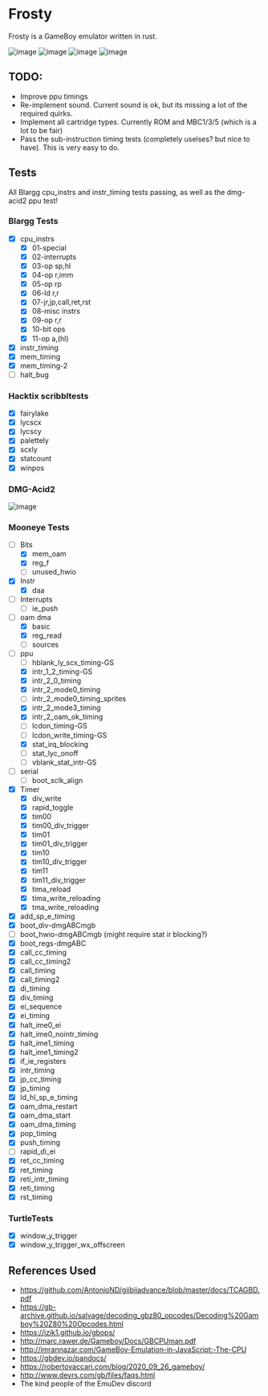 # Frosty

Frosty is a GameBoy emulator written in rust.

![image](https://user-images.githubusercontent.com/16002713/119414812-330f3000-bce8-11eb-9eac-b12482dbc3f2.png)
![image](https://user-images.githubusercontent.com/16002713/119414937-78336200-bce8-11eb-96d3-62a601df39a1.png)
![image](https://user-images.githubusercontent.com/16002713/119415269-2b03c000-bce9-11eb-9185-022d400062cb.png)
![image](https://user-images.githubusercontent.com/16002713/119415428-833ac200-bce9-11eb-9253-2d06c72ff08a.png)


## TODO:
- Improve ppu timings
- Re-implement sound. Current sound is ok, but its missing a lot of the required quirks.
- Implement all cartridge types. Currently ROM and MBC1/3/5  (which is a lot to be fair)
- Pass the sub-instruction timing tests (completely uselses? but nice to have). This is very easy to do.

## Tests
All Blargg cpu_instrs and instr_timing tests passing, as well as the dmg-acid2 ppu test!


### Blargg Tests

- [x] cpu_instrs
    - [x] 01-special
    - [x] 02-interrupts
    - [x] 03-op sp,hl
    - [x] 04-op r,imm
    - [x] 05-op rp
    - [x] 06-ld r,r
    - [x] 07-jr,jp,call,ret,rst
    - [x] 08-misc instrs
    - [x] 09-op r,r
    - [x] 10-bit ops
    - [x] 11-op a,(hl)
- [x] instr_timing
- [x] mem_timing
- [x] mem_timing-2
- [ ] halt_bug

### Hacktix scribbltests
- [x] fairylake
- [x] lycscx
- [x] lycscy
- [x] palettely
- [x] scxly
- [x] statcount 
- [x] winpos

### DMG-Acid2

![image](https://user-images.githubusercontent.com/16002713/117734032-83679780-b1ea-11eb-868f-7b937e2e6cd8.png)

### Mooneye Tests

- [ ] Bits
    - [x] mem_oam
    - [x] reg_f
    - [ ] unused_hwio
- [x] Instr
    - [x] daa
- [ ] Interrupts
    - [ ] ie_push
- [ ] oam dma
    - [x] basic
    - [x] reg_read
    - [ ] sources
- [ ] ppu
    - [ ] hblank_ly_scx_timing-GS
    - [x] intr_1_2_timing-GS
    - [x] intr_2_0_timing
    - [x] intr_2_mode0_timing
    - [ ] intr_2_mode0_timing_sprites
    - [x] intr_2_mode3_timing
    - [x] intr_2_oam_ok_timing
    - [ ] lcdon_timing-GS
    - [ ] lcdon_write_timing-GS
    - [x] stat_irq_blocking
    - [ ] stat_lyc_onoff
    - [ ] vblank_stat_intr-GS

- [ ] serial
    - [ ] boot_sclk_align 
- [x] Timer
    - [x] div_write
    - [x] rapid_toggle
    - [x] tim00
    - [x] tim00_div_trigger
    - [x] tim01
    - [x] tim01_div_trigger
    - [x] tim10
    - [x] tim10_div_trigger
    - [x] tim11
    - [x] tim11_div_trigger
    - [x] tima_reload
    - [x] tima_write_reloading
    - [x] tma_write_reloading
- [x] add_sp_e_timing
- [x] boot_div-dmgABCmgb
- [ ] boot_hwio-dmgABCmgb (might require stat ir blocking?)
- [x] boot_regs-dmgABC
- [x] call_cc_timing
- [x] call_cc_timing2
- [x] call_timing
- [x] call_timing2
- [x] di_timing
- [x] div_timing
- [x] ei_sequence
- [x] ei_timing
- [x] halt_ime0_ei
- [x] halt_ime0_nointr_timing
- [x] halt_ime1_timing
- [x] halt_ime1_timing2
- [x] if_ie_registers
- [x] intr_timing
- [x] jp_cc_timing
- [x] jp_timing
- [x] ld_hl_sp_e_timing
- [x] oam_dma_restart
- [x] oam_dma_start
- [x] oam_dma_timing
- [x] pop_timing
- [x] push_timing
- [ ] rapid_di_ei
- [x] ret_cc_timing
- [x] ret_timing
- [x] reti_intr_timing
- [x] reti_timing
- [x] rst_timing

### TurtleTests

- [x] window_y_trigger
- [x] window_y_trigger_wx_offscreen

## References Used
- https://github.com/AntonioND/giibiiadvance/blob/master/docs/TCAGBD.pdf
- https://gb-archive.github.io/salvage/decoding_gbz80_opcodes/Decoding%20Gamboy%20Z80%20Opcodes.html
- https://izik1.github.io/gbops/
- http://marc.rawer.de/Gameboy/Docs/GBCPUman.pdf
- http://imrannazar.com/GameBoy-Emulation-in-JavaScript:-The-CPU
- https://gbdev.io/pandocs/
- https://robertovaccari.com/blog/2020_09_26_gameboy/
- http://www.devrs.com/gb/files/faqs.html
- The kind people of the EmuDev discord
